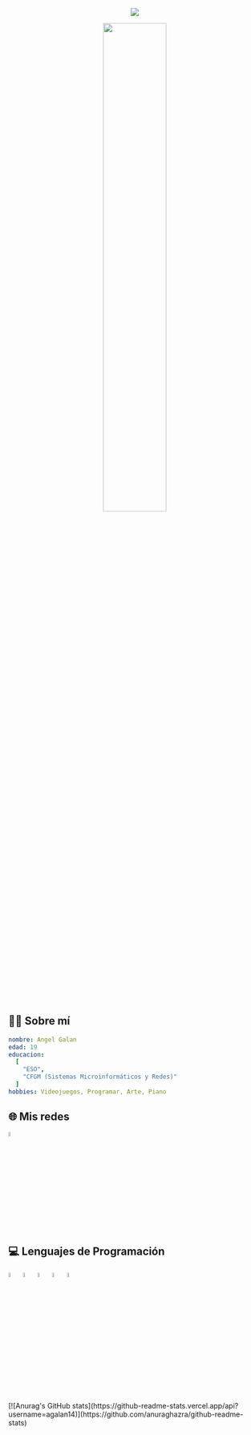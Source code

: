 <p align="center">
  <img src="https://capsule-render.vercel.app/api?text=Mi%20Perfil&animation=fadeIn&type=waving&color=gradient&height=100"/>
</p>

<div align="center">
  <img width="50%" src="https://64.media.tumblr.com/54805606e41234da265775f4ee8631ef/41d4a35f37c5abf1-f6/s2048x3072/19014f3c9f92e88df65b9bf5f7adacb69380a88f.gifv"/>
</div>

<h2>🧑‍💻 Sobre mí</h2>

```yaml
nombre: Angel Galan
edad: 19
educacion:
  [
    "ESO",
    "CFGM (Sistemas Microinformáticos y Redes)"
  ]
hobbies: Videojuegos, Programar, Arte, Piano
```

<h2>🌐 Mis redes</h2>
<a href="https://www.linkedin.com/in/angel-galan-aixut-750a49293">
  <img width="5%" src="https://upload.wikimedia.org/wikipedia/commons/c/ca/LinkedIn_logo_initials.png"/>
</a>

<h2>💻 Lenguajes de Programación</h2> 
<div float="left">
  <img width="5%" src="https://cdn.jsdelivr.net/gh/devicons/devicon/icons/javascript/javascript-plain.svg"/>
  <img width="5%" src="https://cdn.jsdelivr.net/gh/devicons/devicon/icons/java/java-original.svg"/>
  <img width="5%" src="https://cdn.jsdelivr.net/gh/devicons/devicon/icons/html5/html5-plain-wordmark.svg"/>
  <img width="5%" src="https://cdn.jsdelivr.net/gh/devicons/devicon/icons/css3/css3-plain-wordmark.svg"/>
  <img width="5%" src="https://cdn.jsdelivr.net/gh/devicons/devicon/icons/nodejs/nodejs-original.svg"/>
</div>

<br></br>
<div align="center>">
  [![Anurag's GitHub stats](https://github-readme-stats.vercel.app/api?username=agalan14)](https://github.com/anuraghazra/github-readme-stats)
</div>
